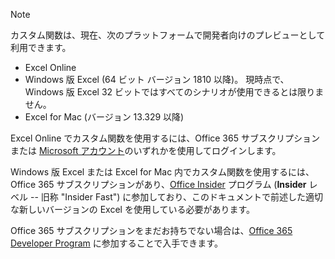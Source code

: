 > [!NOTE]
> カスタム関数は、現在、次のプラットフォームで開発者向けのプレビューとして利用できます。
> - Excel Online
> - Windows 版 Excel (64 ビット バージョン 1810 以降)。 現時点で、Windows 版 Excel 32 ビットではすべてのシナリオが使用できるとは限りません。
> - Excel for Mac (バージョン 13.329 以降)
>
> Excel Online でカスタム関数を使用するには、Office 365 サブスクリプションまたは [Microsoft アカウント](https://account.microsoft.com/account)のいずれかを使用してログインします。
>
> Windows 版 Excel または Excel for Mac 内でカスタム関数を使用するには、Office 365 サブスクリプションがあり、[Office Insider](https://products.office.com/office-insider) プログラム (**Insider** レベル -- 旧称 "Insider Fast") に参加しており、このドキュメントで前述した適切な新しいバージョンの Excel を使用している必要があります。
>
> Office 365 サブスクリプションをまだお持ちでない場合は、[Office 365 Developer Program](https://developer.microsoft.com/ja-JP/office/dev-program) に参加することで入手できます。